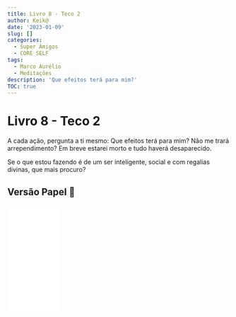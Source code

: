 ```yaml
---
title: Livro 8 - Teco 2
author: Keik@
date: '2023-01-09'
slug: []
categories:
  - Super Amigos
  - CORE SELF
tags:
  - Marco Aurélio
  - Meditações
description: 'Que efeitos terá para mim?'
TOC: true
---
```


# Livro 8 - Teco 2

A cada ação, pergunta a ti mesmo: Que efeitos terá para mim? Não me trará arrependimento? Em breve estarei morto e tudo haverá desaparecido. 

Se o que estou fazendo é de um ser inteligente, social e com regalias divinas, que mais procuro?

## Versão Papel :book:
<iframe style="width:120px;height:240px;" marginwidth="0" marginheight="0" scrolling="no" frameborder="0" src="//ws-na.amazon-adsystem.com/widgets/q?ServiceVersion=20070822&OneJS=1&Operation=GetAdHtml&MarketPlace=BR&source=ss&ref=as_ss_li_til&ad_type=product_link&tracking_id=mundodekeika-20&language=pt_BR&marketplace=amazon&region=BR&placement=B092FVY4BB&asins=B092FVY4BB&linkId=37c5ec14221f61f811029aa88b520891&show_border=true&link_opens_in_new_window=true"></iframe>